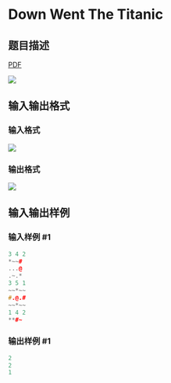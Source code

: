 # Down Went The Titanic

## 题目描述

[problemUrl]: https://uva.onlinejudge.org/index.php?option=com_onlinejudge&Itemid=8&category=25&page=show_problem&problem=2375

[PDF](https://uva.onlinejudge.org/external/113/p11380.pdf)

![](https://cdn.luogu.com.cn/upload/vjudge_pic/UVA11380/4930d00c5f8453d85085cdda1487017730379d18.png)

## 输入输出格式

### 输入格式

![](https://cdn.luogu.com.cn/upload/vjudge_pic/UVA11380/07c4390dc8f2e9bcbea6325bd6ae65250eeed71f.png)

### 输出格式

![](https://cdn.luogu.com.cn/upload/vjudge_pic/UVA11380/35f9872c9008d2acab027d3f4b06dfea896fc1d0.png)

## 输入输出样例

### 输入样例 #1

```cpp
3 4 2
*~~#
...@
.~.*
3 5 1
~~*~~
#.@.#
~~*~~
1 4 2
**#~
```


### 输出样例 #1

```cpp
2
2
1
```


